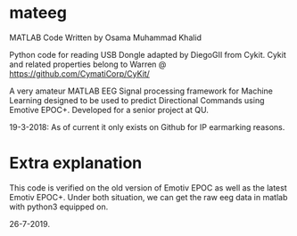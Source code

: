 # mateeg
MATLAB Code Written by Osama Muhammad Khalid

Python code for reading USB Dongle adapted by DiegoGII from Cykit.
Cykit and related properties belong to Warren @ https://github.com/CymatiCorp/CyKit/


A very amateur MATLAB EEG Signal processing framework for Machine Learning designed to be used to predict Directional Commands using Emotive EPOC+.
Developed for a senior project at QU.


19-3-2018:
As of current it only exists on Github for IP earmarking reasons.


# Extra explanation
This code is verified on the old version of Emotiv EPOC as well as the latest Emotiv EPOC+.
Under both situation, we can get the raw eeg data in matlab with python3 equipped on.

26-7-2019.
